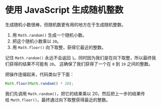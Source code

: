 # 使用 JavaScript 生成随机整数

生成随机小数很棒，但随机数更有用的地方在于生成随机整数。

1. 用 `Math.random()` 生成一个随机小数。
2. 把这个随机小数乘以 `20`。
3. 用 `Math.floor()` 向下取整，获得它最近的整数。

记住 `Math.random()` 永远不会返回 `1`。同时因为我们是在向下取整，所以最终我们获得的结果不可能有 `20`。 这确保了我们获得了一个在 `0` 到 `19` 之间的整数。

把操作连缀起来，代码类似于下面：

```js
Math.floor(Math.random() * 20);
```

我们先调用 `Math.random()`，把它的结果乘以 20，然后把上一步的结果传给 `Math.floor()`，最终通过向下取整获得最近的整数。
